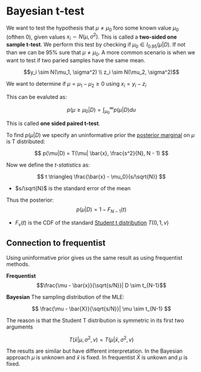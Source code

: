 
# Bayesian t-test
We want to test the hypothesis that $\mu \ne \mu_0$ foro some known value $\mu_0$ (ofthen 0), given values $x_i \sim N(\mu, \sigma^2)$. This is called a **two-sided one sample t-test**. We perform this test by checking if $\mu_0 \in I_{0.95}(\mu|D)$. If not than we can be 95% sure that $\mu \ne \mu_0$. A more common scenario is when we want to test if two paried samples have the same mean. 

$$y_i \sim N(\mu_1, \sigma^2) \\ z_i \sim N(\mu_2, \sigma^2)$$ 

We want to determine if $\mu = \mu_1 - \mu_2 \ge 0$ using $x_i = y_i - z_i$

This can be evaluted as:

$$
p(\mu \ge \mu_0|D) = \int_{\mu_0}^{\infty}p(\mu|D)du
$$

This is called **one sided paired t-test**.

To find $p(\mu|D)$ we specify an uninformative prior the [posterior marginal](normal_inverse_chi_squared.md) on $\mu$  is T distributed:

$$
p(\mu|D) = T(\mu| \bar{x}, \frac{s^2}{N}, N - 1)
$$

Now we define the *t-statistics* as:

$$
t \triangleq \frac{\bar{x} - \mu_0}{s/\sqrt{N}}
$$

* $s/\sqrt{N}$ is the standard error of the mean

Thus the posterior:
$$
p(\mu|D) = 1 - F_{N-1}(t)
$$

* $F_v(t)$ is the CDF of the standard [Student t distribution](student_t_distribution.md) $T(0,1,v)$
  
## Connection to frequentist
Using uninformative prior gives us the same result as using frequentist methods. 

**Frequentist**
$$\frac{\mu - \bar{x}}{\sqrt{s/N}}| D \sim t_{N-1}$$

**Bayesian**
The sampling distribution of the MLE:

$$
\frac{\mu - \bar{X}}{\sqrt{s/N}}| \mu \sim t_{N-1}
$$

The reason is that the Student T distribution is symmetric in its first two arguments

$$
T(\bar{x}| \mu , \sigma^2, v) = T(\mu| \bar{x}, \sigma^2, v)
$$

The results are similar but have different interpretation. In the Bayesian approach $\mu$ is unknown and $\bar{x}$ is fixed. In frequentist $\bar{X}$ is unkown and $\mu$ is fixed.
